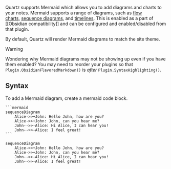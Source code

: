 Quartz supports Mermaid which allows you to add diagrams and charts to your notes. Mermaid supports a range of diagrams, such as [flow charts](https://mermaid.js.org/syntax/flowchart.html), [sequence diagrams](https://mermaid.js.org/syntax/sequenceDiagram.html), and [timelines](https://mermaid.js.org/syntax/timeline.html). This is enabled as a part of [[Obsidian compatibility]] and can be configured and enabled/disabled from that plugin.

By default, Quartz will render Mermaid diagrams to match the site theme.

> [!warning]
> Wondering why Mermaid diagrams may not be showing up even if you have them enabled? You may need to reorder your plugins so that `Plugin.ObsidianFlavoredMarkdown()` is _after_ `Plugin.SyntaxHighlighting()`.

## Syntax

To add a Mermaid diagram, create a mermaid code block.

````
```mermaid
sequenceDiagram
    Alice->>+John: Hello John, how are you?
    Alice->>+John: John, can you hear me?
    John-->>-Alice: Hi Alice, I can hear you!
    John-->>-Alice: I feel great!
```
````

```mermaid
sequenceDiagram
    Alice->>+John: Hello John, how are you?
    Alice->>+John: John, can you hear me?
    John-->>-Alice: Hi Alice, I can hear you!
    John-->>-Alice: I feel great!
```
